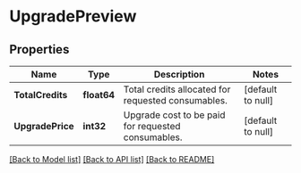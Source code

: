 # UpgradePreview

## Properties
Name | Type | Description | Notes
------------ | ------------- | ------------- | -------------
**TotalCredits** | **float64** | Total credits allocated for requested consumables. | [default to null]
**UpgradePrice** | **int32** | Upgrade cost to be paid for requested consumables. | [default to null]

[[Back to Model list]](../README.md#documentation-for-models) [[Back to API list]](../README.md#documentation-for-api-endpoints) [[Back to README]](../README.md)

